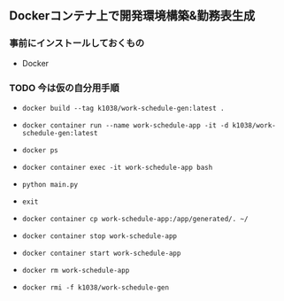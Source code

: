 ## Dockerコンテナ上で開発環境構築&勤務表生成
### 事前にインストールしておくもの
- Docker
### TODO 今は仮の自分用手順
- `docker build --tag k1038/work-schedule-gen:latest .`
- `docker container run --name work-schedule-app -it -d k1038/work-schedule-gen:latest`
- `docker ps`
- `docker container exec -it work-schedule-app bash`
- `python main.py`
- `exit`
- `docker container cp work-schedule-app:/app/generated/. ~/`

- `docker container stop work-schedule-app`
- `docker container start work-schedule-app`

- `docker rm work-schedule-app`
- `docker rmi -f k1038/work-schedule-gen`

